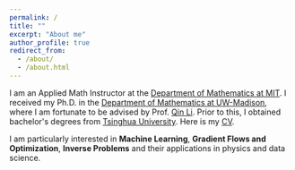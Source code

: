 ```yaml
---
permalink: /
title: ""
excerpt: "About me"
author_profile: true
redirect_from: 
  - /about/
  - /about.html
---
```


I am an Applied Math Instructor at the [Department of Mathematics at MIT](https://math.mit.edu/index.php). 
I received my Ph.D. in the [Department of Mathematics at UW-Madison](https://math.wisc.edu/), where I am fortunate to be advised by Prof. [Qin Li](https://people.math.wisc.edu/~qinli/). 
Prior to this, I obtained bachelor's degrees from [Tsinghua University](https://www.tsinghua.edu.cn/en/). Here is my [CV](files/shichen-cv.pdf).

I am particularly interested in **Machine Learning**, **Gradient Flows and Optimization**, **Inverse Problems** and their applications in physics and data science.